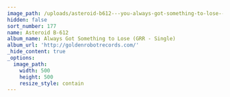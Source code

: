 ```yaml
---
image_path: /uploads/asteroid-b612---you-always-got-something-to-lose---bang-single.jpg
hidden: false
sort_number: 177
name: Asteroid B-612
album_name: Always Got Something to Lose (GRR - Single)
album_url: 'http://goldenrobotrecords.com/'
_hide_content: true
_options:
  image_path:
    width: 500
    height: 500
    resize_style: contain
---
```


